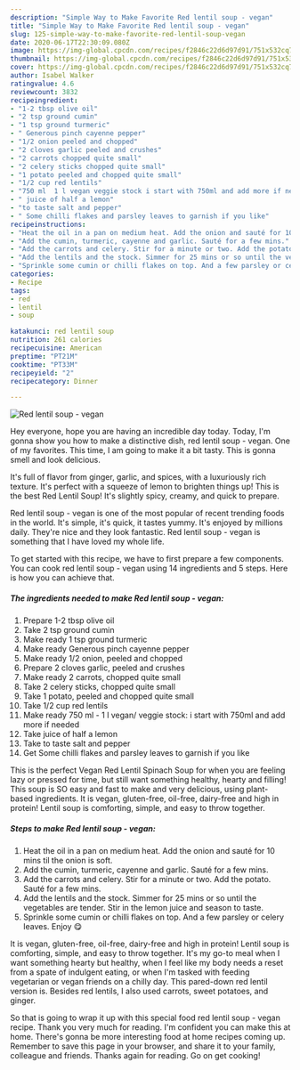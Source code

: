 ```yaml
---
description: "Simple Way to Make Favorite Red lentil soup - vegan"
title: "Simple Way to Make Favorite Red lentil soup - vegan"
slug: 125-simple-way-to-make-favorite-red-lentil-soup-vegan
date: 2020-06-17T22:30:09.080Z
image: https://img-global.cpcdn.com/recipes/f2846c22d6d97d91/751x532cq70/red-lentil-soup-vegan-recipe-main-photo.jpg
thumbnail: https://img-global.cpcdn.com/recipes/f2846c22d6d97d91/751x532cq70/red-lentil-soup-vegan-recipe-main-photo.jpg
cover: https://img-global.cpcdn.com/recipes/f2846c22d6d97d91/751x532cq70/red-lentil-soup-vegan-recipe-main-photo.jpg
author: Isabel Walker
ratingvalue: 4.6
reviewcount: 3832
recipeingredient:
- "1-2 tbsp olive oil"
- "2 tsp ground cumin"
- "1 tsp ground turmeric"
- " Generous pinch cayenne pepper"
- "1/2 onion peeled and chopped"
- "2 cloves garlic peeled and crushes"
- "2 carrots chopped quite small"
- "2 celery sticks chopped quite small"
- "1 potato peeled and chopped quite small"
- "1/2 cup red lentils"
- "750 ml  1 l vegan veggie stock i start with 750ml and add more if needed"
- " juice of half a lemon"
- "to taste salt and pepper"
- " Some chilli flakes and parsley leaves to garnish if you like"
recipeinstructions:
- "Heat the oil in a pan on medium heat. Add the onion and sauté for 10 mins til the onion is soft."
- "Add the cumin, turmeric, cayenne and garlic. Sauté for a few mins."
- "Add the carrots and celery. Stir for a minute or two. Add the potato. Sauté for a few mins."
- "Add the lentils and the stock. Simmer for 25 mins or so until the vegetables are tender. Stir in the lemon juice and season to taste."
- "Sprinkle some cumin or chilli flakes on top. And a few parsley or celery leaves. Enjoy 😋"
categories:
- Recipe
tags:
- red
- lentil
- soup

katakunci: red lentil soup 
nutrition: 261 calories
recipecuisine: American
preptime: "PT21M"
cooktime: "PT33M"
recipeyield: "2"
recipecategory: Dinner

---
```



![Red lentil soup - vegan](https://img-global.cpcdn.com/recipes/f2846c22d6d97d91/751x532cq70/red-lentil-soup-vegan-recipe-main-photo.jpg)

Hey everyone, hope you are having an incredible day today. Today, I'm gonna show you how to make a distinctive dish, red lentil soup - vegan. One of my favorites. This time, I am going to make it a bit tasty. This is gonna smell and look delicious.

It&#39;s full of flavor from ginger, garlic, and spices, with a luxuriously rich texture. It&#39;s perfect with a squeeze of lemon to brighten things up! This is the best Red Lentil Soup! It&#39;s slightly spicy, creamy, and quick to prepare.

Red lentil soup - vegan is one of the most popular of recent trending foods in the world. It's simple, it's quick, it tastes yummy. It's enjoyed by millions daily. They're nice and they look fantastic. Red lentil soup - vegan is something that I have loved my whole life.


To get started with this recipe, we have to first prepare a few components. You can cook red lentil soup - vegan using 14 ingredients and 5 steps. Here is how you can achieve that.

<!--inarticleads1-->

##### The ingredients needed to make Red lentil soup - vegan:

1. Prepare 1-2 tbsp olive oil
1. Take 2 tsp ground cumin
1. Make ready 1 tsp ground turmeric
1. Make ready  Generous pinch cayenne pepper
1. Make ready 1/2 onion, peeled and chopped
1. Prepare 2 cloves garlic, peeled and crushes
1. Make ready 2 carrots, chopped quite small
1. Take 2 celery sticks, chopped quite small
1. Take 1 potato, peeled and chopped quite small
1. Take 1/2 cup red lentils
1. Make ready 750 ml - 1 l vegan/ veggie stock: i start with 750ml and add more if needed
1. Take  juice of half a lemon
1. Take to taste salt and pepper
1. Get  Some chilli flakes and parsley leaves to garnish if you like


This is the perfect Vegan Red Lentil Spinach Soup for when you are feeling lazy or pressed for time, but still want something healthy, hearty and filling! This soup is SO easy and fast to make and very delicious, using plant-based ingredients. It is vegan, gluten-free, oil-free, dairy-free and high in protein! Lentil soup is comforting, simple, and easy to throw together. 

<!--inarticleads2-->

##### Steps to make Red lentil soup - vegan:

1. Heat the oil in a pan on medium heat. Add the onion and sauté for 10 mins til the onion is soft.
1. Add the cumin, turmeric, cayenne and garlic. Sauté for a few mins.
1. Add the carrots and celery. Stir for a minute or two. Add the potato. Sauté for a few mins.
1. Add the lentils and the stock. Simmer for 25 mins or so until the vegetables are tender. Stir in the lemon juice and season to taste.
1. Sprinkle some cumin or chilli flakes on top. And a few parsley or celery leaves. Enjoy 😋


It is vegan, gluten-free, oil-free, dairy-free and high in protein! Lentil soup is comforting, simple, and easy to throw together. It&#39;s my go-to meal when I want something hearty but healthy, when I feel like my body needs a reset from a spate of indulgent eating, or when I&#39;m tasked with feeding vegetarian or vegan friends on a chilly day. This pared-down red lentil version is. Besides red lentils, I also used carrots, sweet potatoes, and ginger. 

So that is going to wrap it up with this special food red lentil soup - vegan recipe. Thank you very much for reading. I'm confident you can make this at home. There's gonna be more interesting food at home recipes coming up. Remember to save this page in your browser, and share it to your family, colleague and friends. Thanks again for reading. Go on get cooking!
